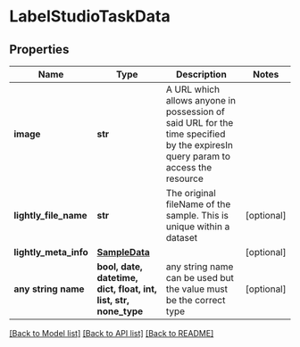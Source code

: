 # LabelStudioTaskData


## Properties
Name | Type | Description | Notes
------------ | ------------- | ------------- | -------------
**image** | **str** | A URL which allows anyone in possession of said URL for the time specified by the expiresIn query param to access the resource | 
**lightly_file_name** | **str** | The original fileName of the sample. This is unique within a dataset | [optional] 
**lightly_meta_info** | [**SampleData**](SampleData.md) |  | [optional] 
**any string name** | **bool, date, datetime, dict, float, int, list, str, none_type** | any string name can be used but the value must be the correct type | [optional]

[[Back to Model list]](../README.md#documentation-for-models) [[Back to API list]](../README.md#documentation-for-api-endpoints) [[Back to README]](../README.md)



